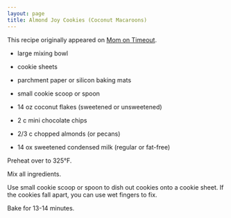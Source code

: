 ```yaml
---
layout: page
title: Almond Joy Cookies (Coconut Macaroons)
---
```


This recipe originally appeared on [Mom on Timeout](https://www.momontimeout.com/almond-joy-cookies-just-4-ingredients/).

- large mixing bowl
- cookie sheets
- parchment paper or silicon baking mats
- small cookie scoop or spoon

- 14 oz coconut flakes (sweetened or unsweetened)
- 2 c mini chocolate chips
- 2/3 c chopped almonds (or pecans)
- 14 ox sweetened condensed milk (regular or fat-free)

Preheat over to 325°F.

Mix all ingredients.

Use small cookie scoop or spoon to dish out cookies onto a cookie sheet. If the cookies fall apart, you can use wet fingers to fix.

Bake for 13-14 minutes.
